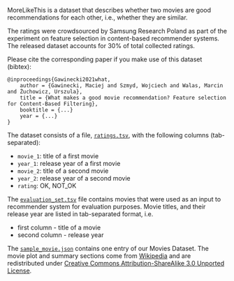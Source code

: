 MoreLikeThis is a dataset that describes whether two movies are good recommendations for each other, i.e., whether they are similar.

The ratings were crowdsourced by Samsung Research Poland as part of the experiment on feature selection in content-based recommender systems. The released dataset accounts for 30% of total collected ratings.

Please cite the corresponding paper if you make use of this dataset (bibtex):

	@inproceedings{Gawinecki2021what, 
		author = {Gawinecki, Maciej and Szmyd, Wojciech and Walas, Marcin and Żuchowicz, Urszula}, 
		title = {What makes a good movie recommendation? Feature selection for Content-Based Filtering}, 
		booktitle = {...}
		year = {...}
	}

The dataset consists of a file, [`ratings.tsv`](ratings.tsv), with the following columns (tab-separated):

* `movie_1`: title of a first movie
* `year_1`: release year of a first movie
* `movie_2`: title of a second movie
* `year_2`: release year of a second movie
* `rating`: OK, NOT_OK

The [`evaluation_set.tsv`](evaluation_set.tsv) file contains movies that were used as an input to recommender system for evaluation purposes.
Movie titles, and their release year are listed in tab-separated format, i.e.

* first column - title of a movie
* second column - release year

The [`sample_movie.json`](sample_movie.json) contains one entry of our Movies Dataset. The movie plot and summary sections come from [Wikipedia](https://en.wikipedia.org/wiki/Green_Book_(film)) and are redistributed under [Creative Commons Attribution-ShareAlike 3.0 Unported License](https://creativecommons.org/licenses/by-sa/3.0/legalcode).
